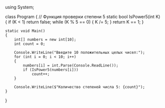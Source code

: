 using System;

class Program
{
    // Функция проверки степени 5
    static bool IsPower5(int K)
    {
        if (K < 1)
            return false;
        while (K % 5 == 0)
        {
            K /= 5;
        }
        return K == 1;
    }

    static void Main()
    {
        int[] numbers = new int[10];
        int count = 0;

        Console.WriteLine("Введите 10 положительных целых чисел:");
        for (int i = 0; i < 10; i++)
        {
            numbers[i] = int.Parse(Console.ReadLine());
            if (IsPower5(numbers[i]))
                count++;
        }

        Console.WriteLine($"Количество степеней числа 5: {count}");
    }
}
